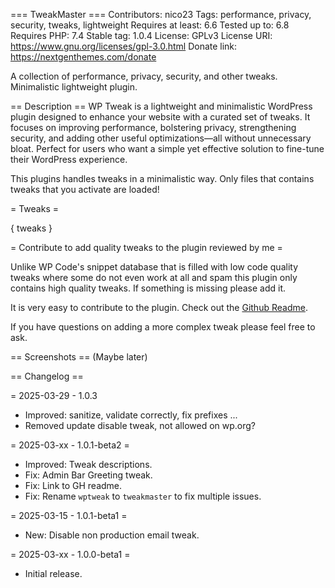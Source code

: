 === TweakMaster ===
Contributors: nico23
Tags: performance, privacy, security, tweaks, lightweight
Requires at least: 6.6
Tested up to: 6.8
Requires PHP: 7.4
Stable tag: 1.0.4
License: GPLv3
License URI: https://www.gnu.org/licenses/gpl-3.0.html
Donate link: https://nextgenthemes.com/donate

A collection of performance, privacy, security, and other tweaks. Minimalistic lightweight plugin.

== Description ==
WP Tweak is a lightweight and minimalistic WordPress plugin designed to enhance your website with a curated set of tweaks. It focuses on improving performance, bolstering privacy, strengthening security, and adding other useful optimizations—all without unnecessary bloat. Perfect for users who want a simple yet effective solution to fine-tune their WordPress experience.

This plugins handles tweaks in a minimalistic way. Only files that contains tweaks that you activate are loaded!

= Tweaks =

{ tweaks }

= Contribute to add quality tweaks to the plugin reviewed by me =

Unlike WP Code's snippet database that is filled with low code quality tweaks where some do not even work at all and spam this plugin only contains high quality tweaks. If something is missing please add it.

It is very easy to contribute to the plugin. Check out the [Github Readme](https://github.com/nextgenthemes/tweakmaster/blob/master/readme.md).

If you have questions on adding a more complex tweak please feel free to ask.

== Screenshots ==
(Maybe later)

== Changelog ==

= 2025-03-29 - 1.0.3
* Improved: sanitize, validate correctly, fix prefixes ...
* Removed update disable tweak, not allowed on wp.org?

= 2025-03-xx - 1.0.1-beta2 =
* Improved: Tweak descriptions.
* Fix: Admin Bar Greeting tweak.
* Fix: Link to GH readme.
* Fix: Rename `wptweak` to `tweakmaster` to fix multiple issues.

= 2025-03-15 - 1.0.1-beta1 =
* New: Disable non production email tweak.

= 2025-03-xx - 1.0.0-beta1 =
* Initial release.
